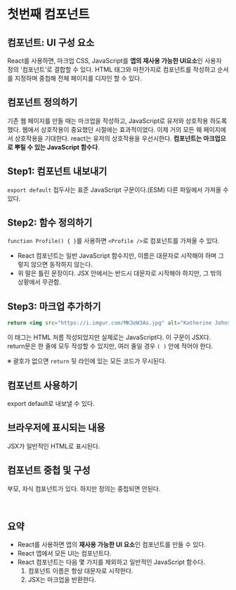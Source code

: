 # 첫번째 컴포넌트

## 컴포넌트: UI 구성 요소

React를 사용하면, 마크업 CSS, JavaScript를 **앱의 재사용 가능한 UI요소**인 사용자 정의 '컴포넌트'로 결합할 수 있다. HTML 태그와 마찬가지로 컴포넌트를 작성하고 순서를 지정하며 중첩해 전체 페이지를 디자인 할 수 있다.

## 컴포넌트 정의하기

기존 웹 페이지를 만들 때는 마크업을 작성하고, JavaScript로 유저와 상호작용 하도록 했다. 웹에서 상호작용이 중요했던 시절에는 효과적이었다. 이제 거의 모든 웨 페이지에서 상호작용을 기대한다. react는 유저의 상호작용을 우선시한다. **컴포넌트는 마크업으로 뿌릴 수 있는 JavaScript 함수다**.

## Step1: 컴포넌트 내보내기

`export default` 접두사는 표준 JavaScript 구문이다.(ESM) 다른 파일에서 가져올 수 있다.

## Step2: 함수 정의하기

`function Profile() { }`를 사용하면 `<Profile />`로 컴포넌트를 가져올 수 있다.

- React 컴포넌트는 일반 JavaScript 함수지만, 이름은 대문자로 시작해야 하며 그렇지 않으면 동작하지 않는다.
- 위 말은 틀린 문장이다. JSX 안에서는 반드시 대문자로 시작해야 하지만, 그 밖의 상황에서 무관함.

## Step3: 마크업 추가하기

```jsx
return <img src="https://i.imgur.com/MK3eW3As.jpg" alt="Katherine Johnson" />;
```

이 태그는 HTML 처름 작성되었지만 실제로는 JavaScript다. 이 구문이 JSX다. return문은 한 줄에 모두 작성할 수 있지만, 여러 줄일 경우 `( )` 안에 적어야 한다.

※ 괄호가 없으면 `return` 뒷 라인에 있는 모든 코드가 무시된다.

## 컴포넌트 사용하기

export default로 내보낼 수 있다.

## 브라우저에 표시되는 내용

JSX가 일반적인 HTML로 표시된다.

## 컴포넌트 중첩 및 구성

부모, 자식 컴포넌트가 있다. 하지만 정의는 중첩되면 안된다.

<br/>

## 요약

- React를 사용하면 앱의 **재사용 가능한 UI 요소**인 컴포넌트를 만들 수 있다.
- React 앱에서 모든 UI는 컴포넌트다.
- React 컴포넌트는 다음 몇 가지를 제외하고 일반적인 JavaScript 함수다.
  1. 컴포넌트 이름은 항상 대문자로 시작한다.
  2. JSX는 마크업을 반환한다.
